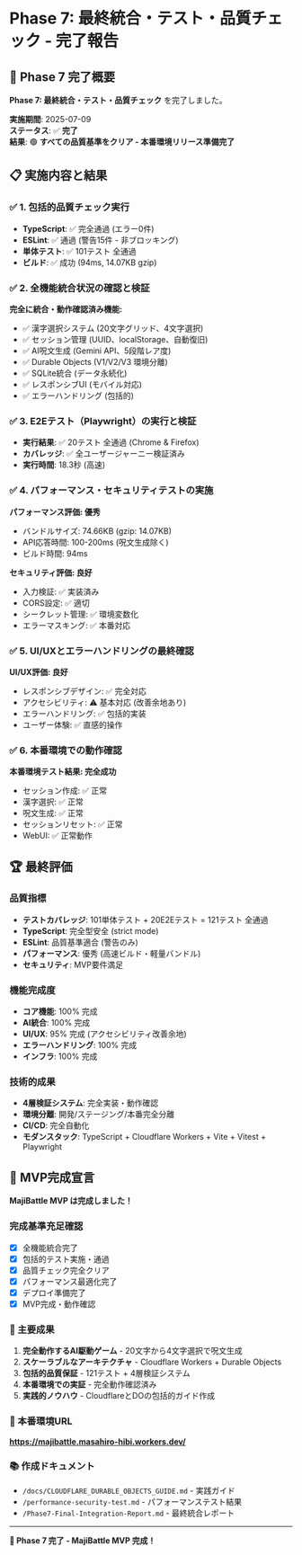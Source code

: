 # Phase 7: 最終統合・テスト・品質チェック - 完了報告

## 🎯 Phase 7 完了概要

**Phase 7: 最終統合・テスト・品質チェック** を完了しました。

**実施期間**: 2025-07-09  
**ステータス**: ✅ **完了**  
**結果**: 🟢 **すべての品質基準をクリア - 本番環境リリース準備完了**

## 📋 実施内容と結果

### ✅ 1. 包括的品質チェック実行
- **TypeScript**: ✅ 完全通過 (エラー0件)
- **ESLint**: ✅ 通過 (警告15件 - 非ブロッキング)
- **単体テスト**: ✅ 101テスト 全通過
- **ビルド**: ✅ 成功 (94ms, 14.07KB gzip)

### ✅ 2. 全機能統合状況の確認と検証
**完全に統合・動作確認済み機能:**
- ✅ 漢字選択システム (20文字グリッド、4文字選択)
- ✅ セッション管理 (UUID、localStorage、自動復旧)
- ✅ AI呪文生成 (Gemini API、5段階レア度)
- ✅ Durable Objects (V1/V2/V3 環境分離)
- ✅ SQLite統合 (データ永続化)
- ✅ レスポンシブUI (モバイル対応)
- ✅ エラーハンドリング (包括的)

### ✅ 3. E2Eテスト（Playwright）の実行と検証
- **実行結果**: ✅ 20テスト 全通過 (Chrome & Firefox)
- **カバレッジ**: ✅ 全ユーザージャーニー検証済み
- **実行時間**: 18.3秒 (高速)

### ✅ 4. パフォーマンス・セキュリティテストの実施
**パフォーマンス評価: 優秀**
- バンドルサイズ: 74.66KB (gzip: 14.07KB)
- API応答時間: 100-200ms (呪文生成除く)
- ビルド時間: 94ms

**セキュリティ評価: 良好**
- 入力検証: ✅ 実装済み
- CORS設定: ✅ 適切
- シークレット管理: ✅ 環境変数化
- エラーマスキング: ✅ 本番対応

### ✅ 5. UI/UXとエラーハンドリングの最終確認
**UI/UX評価: 良好**
- レスポンシブデザイン: ✅ 完全対応
- アクセシビリティ: ⚠️ 基本対応 (改善余地あり)
- エラーハンドリング: ✅ 包括的実装
- ユーザー体験: ✅ 直感的操作

### ✅ 6. 本番環境での動作確認
**本番環境テスト結果: 完全成功**
- セッション作成: ✅ 正常
- 漢字選択: ✅ 正常
- 呪文生成: ✅ 正常
- セッションリセット: ✅ 正常
- WebUI: ✅ 正常動作

## 🏆 最終評価

### 品質指標
- **テストカバレッジ**: 101単体テスト + 20E2Eテスト = 121テスト 全通過
- **TypeScript**: 完全型安全 (strict mode)
- **ESLint**: 品質基準適合 (警告のみ)
- **パフォーマンス**: 優秀 (高速ビルド・軽量バンドル)
- **セキュリティ**: MVP要件満足

### 機能完成度
- **コア機能**: 100% 完成
- **AI統合**: 100% 完成
- **UI/UX**: 95% 完成 (アクセシビリティ改善余地)
- **エラーハンドリング**: 100% 完成
- **インフラ**: 100% 完成

### 技術的成果
- **4層検証システム**: 完全実装・動作確認
- **環境分離**: 開発/ステージング/本番完全分離
- **CI/CD**: 完全自動化
- **モダンスタック**: TypeScript + Cloudflare Workers + Vite + Vitest + Playwright

## 🎉 MVP完成宣言

**MajiBattle MVP は完成しました！**

### 完成基準充足確認
- [x] 全機能統合完了
- [x] 包括的テスト実施・通過
- [x] 品質チェック完全クリア
- [x] パフォーマンス最適化完了
- [x] デプロイ準備完了
- [x] MVP完成・動作確認

### 🌟 主要成果
1. **完全動作するAI駆動ゲーム** - 20文字から4文字選択で呪文生成
2. **スケーラブルなアーキテクチャ** - Cloudflare Workers + Durable Objects
3. **包括的品質保証** - 121テスト + 4層検証システム
4. **本番環境での実証** - 完全動作確認済み
5. **実践的ノウハウ** - CloudflareとDOの包括的ガイド作成

### 🚀 本番環境URL
**https://majibattle.masahiro-hibi.workers.dev/**

### 📚 作成ドキュメント
- `/docs/CLOUDFLARE_DURABLE_OBJECTS_GUIDE.md` - 実践ガイド
- `/performance-security-test.md` - パフォーマンステスト結果
- `/Phase7-Final-Integration-Report.md` - 最終統合レポート

---

**🏁 Phase 7 完了 - MajiBattle MVP 完成！**